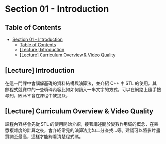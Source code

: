 # Section 01 - Introduction

## Table of Contents

- [Section 01 - Introduction](#section-01---introduction)
  - [Table of Contents](#table-of-contents)
  - [[Lecture] Introduction](#lecture-introduction)
  - [[Lecture] Curriculum Overview & Video Quality](#lecture-curriculum-overview--video-quality)

## [Lecture] Introduction

在這一門課中會講解基礎的資料結構與演算法，並介紹 C++ 中 STL 的使用。其餘程式競賽中的一些瑣碎內容比如如何讀入一串文字的方式，可以在網路上隨手搜尋到，因此不會在課程中被提及。

## [Lecture] Curriculum Overview & Video Quality

課程內容將會先從 STL 的使用開始介紹，接著講述關於變數作用域的概念，在熟悉複雜度的計算之後，會介紹常見的演算法比如二分查找…等。建議可以將影片畫質調至最高，這樣才能夠看清楚程式碼。